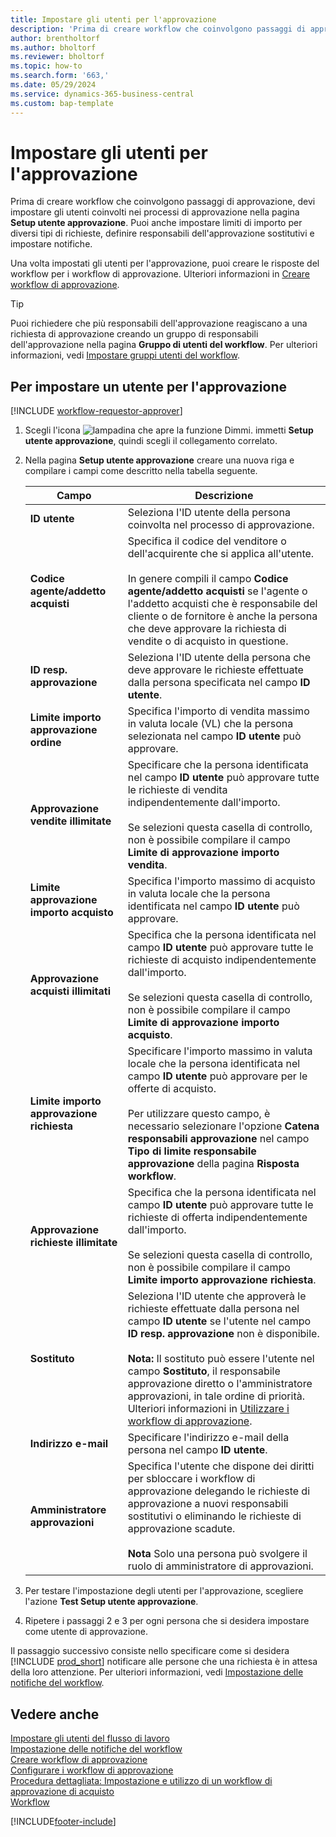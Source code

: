 ```yaml
---
title: Impostare gli utenti per l'approvazione
description: 'Prima di creare workflow che coinvolgono passaggi di approvazione, devi impostare gli utenti del workflow coinvolti nei processi di approvazione.'
author: brentholtorf
ms.author: bholtorf
ms.reviewer: bholtorf
ms.topic: how-to
ms.search.form: '663,'
ms.date: 05/29/2024
ms.service: dynamics-365-business-central
ms.custom: bap-template
---
```

# Impostare gli utenti per l'approvazione

Prima di creare workflow che coinvolgono passaggi di approvazione, devi impostare gli utenti coinvolti nei processi di approvazione nella pagina **Setup utente approvazione**. Puoi anche impostare limiti di importo per diversi tipi di richieste, definire responsabili dell'approvazione sostitutivi e impostare notifiche.  

Una volta impostati gli utenti per l'approvazione, puoi creare le risposte del workflow per i workflow di approvazione. Ulteriori informazioni in [Creare workflow di approvazione](across-how-to-create-workflows.md).  

> [!TIP]
> Puoi richiedere che più responsabili dell'approvazione reagiscano a una richiesta di approvazione creando un gruppo di responsabili dell'approvazione nella pagina **Gruppo di utenti del workflow**. Per ulteriori informazioni, vedi [Impostare gruppi utenti del workflow](across-how-to-set-up-workflow-users.md).  

## Per impostare un utente per l'approvazione

[!INCLUDE [workflow-requestor-approver](includes/workflow-requestor-approver.md)]

1. Scegli l'icona ![lampadina che apre la funzione Dimmi.](media/ui-search/search_small.png "Informazioni sull'operazione che si desidera eseguire") immetti **Setup utente approvazione**, quindi scegli il collegamento correlato.  
2. Nella pagina **Setup utente approvazione** creare una nuova riga e compilare i campi come descritto nella tabella seguente.  

   |Campo|Descrizione|
   |-----|-----------|
   |**ID utente**|Seleziona l'ID utente della persona coinvolta nel processo di approvazione.|
   |**Codice agente/addetto acquisti**|Specifica il codice del venditore o dell'acquirente che si applica all'utente.<br /><br /> In genere compili il campo **Codice agente/addetto acquisti** se l'agente o l'addetto acquisti che è responsabile del cliente o de fornitore è anche la persona che deve approvare la richiesta di vendite o di acquisto in questione.|
   |**ID resp. approvazione**|Seleziona l'ID utente della persona che deve approvare le richieste effettuate dalla persona specificata nel campo **ID utente**.|
   |**Limite importo approvazione ordine**|Specifica l'importo di vendita massimo in valuta locale (VL) che la persona selezionata nel campo **ID utente** può approvare.|
   |**Approvazione vendite illimitate**|Specificare che la persona identificata nel campo **ID utente** può approvare tutte le richieste di vendita indipendentemente dall'importo.<br /><br /> Se selezioni questa casella di controllo, non è possibile compilare il campo **Limite di approvazione importo vendita**.|
   |**Limite approvazione importo acquisto**|Specifica l'importo massimo di acquisto in valuta locale che la persona identificata nel campo **ID utente** può approvare.|
   |**Approvazione acquisti illimitati**|Specifica che la persona identificata nel campo **ID utente** può approvare tutte le richieste di acquisto indipendentemente dall'importo.<br /><br /> Se selezioni questa casella di controllo, non è possibile compilare il campo **Limite di approvazione importo acquisto**.|
   |**Limite importo approvazione richiesta**|Specificare l'importo massimo in valuta locale che la persona identificata nel campo **ID utente**  può approvare per le offerte di acquisto.<br /><br /> Per utilizzare questo campo, è necessario selezionare l'opzione **Catena responsabili approvazione** nel campo **Tipo di limite responsabile approvazione** della pagina **Risposta workflow**.|
   |**Approvazione richieste illimitate**|Specifica che la persona identificata nel campo **ID utente** può approvare tutte le richieste di offerta indipendentemente dall'importo.<br /><br /> Se selezioni questa casella di controllo, non è possibile compilare il campo **Limite importo approvazione richiesta**.|
   |**Sostituto**|Seleziona l'ID utente che approverà le richieste effettuate dalla persona nel campo **ID utente** se l'utente nel campo **ID resp. approvazione** non è disponibile. <br /><br />**Nota:** Il sostituto può essere l'utente nel campo **Sostituto**, il responsabile approvazione diretto o l'amministratore approvazioni, in tale ordine di priorità. Ulteriori informazioni in [Utilizzare i workflow di approvazione](across-how-use-approval-workflows.md).|
   |**Indirizzo e-mail**|Specificare l'indirizzo e-mail della persona nel campo **ID utente**.|
   |**Amministratore approvazioni**|Specifica l'utente che dispone dei diritti per sbloccare i workflow di approvazione delegando le richieste di approvazione a nuovi responsabili sostitutivi o eliminando le richieste di approvazione scadute.<br /><br />**Nota** Solo una persona può svolgere il ruolo di amministratore di approvazioni.|

3. Per testare l'impostazione degli utenti per l'approvazione, scegliere l'azione **Test Setup utente approvazione**.  
4. Ripetere i passaggi 2 e 3 per ogni persona che si desidera impostare come utente di approvazione.  

Il passaggio successivo consiste nello specificare come si desidera [!INCLUDE [prod_short](includes/prod_short.md)] notificare alle persone che una richiesta è in attesa della loro attenzione. Per ulteriori informazioni, vedi [Impostazione delle notifiche del workflow](across-setting-up-workflow-notifications.md).

## Vedere anche

[Impostare gli utenti del flusso di lavoro](across-how-to-set-up-workflow-users.md)  
[Impostazione delle notifiche del workflow](across-setting-up-workflow-notifications.md)  
[Creare workflow di approvazione](across-how-to-create-workflows.md)  
[Configurare i workflow di approvazione](across-set-up-workflows.md)  
[Procedura dettagliata: Impostazione e utilizzo di un workflow di approvazione di acquisto](walkthrough-setting-up-and-using-a-purchase-approval-workflow.md)  
[Workflow](across-workflow.md)  

[!INCLUDE[footer-include](includes/footer-banner.md)]
